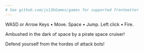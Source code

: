 ```yaml
---
# See github.com/js13kGames/games for supported frontmatter
---
```

WASD or Arrow Keys • Move.
Space • Jump.
Left click • Fire.

Ambushed in the dark of space by a pirate space cruiser!

Defend yourself from the hordes of attack bots!